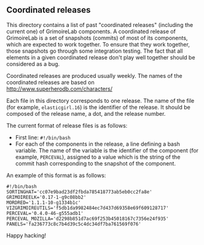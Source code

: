 ## Coordinated releases

This directory contains a list of past "coordinated releases"
(including the current one) of GrimoireLab components.
A coordinated release of GrimoireLab is a set of snapshots (commits)
of most of its components, which are expected to work together.
To ensure that they work together, those snapshots go through
some integration testing.
The fact that all elements in a given coordinated release
don't play well together should be considered as a bug.

Coordinated releases are produced usually weekly.
The names of the coordinated releases are based on http://www.superherodb.com/characters/

Each file in this directory corresponds to one release.
The name of the file (for example, `elasticgirl.16`)
is the identifier of the release.
It should be composed of the release name, a dot, and the release number.

The current format of release files is as follows:

* First line: `#!/bin/bash`
* For each of the components in the release,
  a line defining a bash variable.
  The name of the variable is the identifier of the component
  (for example, `PERCEVAL`),
  assigned to a value which is the string of the
  commit hash corresponding to the snapshot of the component.

An example of this format is as follows:

```
#!/bin/bash
SORTINGHAT='cc07e9bad23df2fbda785418773ab5eb0cc2fa8e'
GRIMOIREELK='0.17-1-g9c08bb2'
MORDRED='1.1.1-10-g1334b1c'
VIZGRIMOIREUTILS='f5db1da9982484ec7d437d69358e69f609128717'
PERCEVAL='0.4.0-46-g555adb1'
PERCEVAL_MOZILLA='d2298b851d7ac69f253b45018167c7356e24f935'
PANELS='fa236773c8c7b4d39c5c4dc34df7ba761569f076'
```

Happy hacking!
